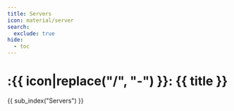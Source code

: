 ```yaml
---
title: Servers
icon: material/server
search:
  exclude: true
hide:
  - toc
---
```


# :{{ icon|replace("/", "-") }}: {{ title }}

{{ sub_index("Servers") }}
